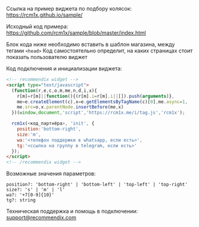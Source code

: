 Ссылка на пример виджета по подбору колясок: https://rcm1x.github.io/sample/

Исходный код примера: https://github.com/rcm1x/sample/blob/master/index.html


Блок кода ниже необходимо вставить в шаблон магазина, между тегами ```<head>```
Код самостоятельно определит, на каких страницах стоит показать пользователю виджет

Код подключения и инициализации виджета:

```html
<!-- recommendix widget -->
<script type="text/javascript">
  (function(r,e,c,o,m,me,n,d,i,x){
    r[m]=r[m]||function(){(r[m].i=r[m].i||[]).push(arguments)},
    me=e.createElement(c),x=e.getElementsByTagName(c)[0],me.async=1,
    me.src=o,x.parentNode.insertBefore(me,x)
  })(window,document,'script','https://rcm1x.me/i/tag.js','rcm1x');

  rcm1x(<код_партнёра>, 'init', {
    position:'bottom-right',
    size:'m',
    wa:'<телефон поддержки в whatsapp, если есть>',
    tg:'<ссылка на группу в telegram, если есть>'
  });
</script>
<!-- /recommendix widget -->
```

Возможные значения параметров:

```JS
position?: 'bottom-right' | 'bottom-left' | 'top-left' | 'top-right'
size?: 's' | 'm' | 'l'
wa?: '+7[0-9]{10}'
tg?: string
```

Техническая поддержка и помощь в подключении: support@recommendix.com
